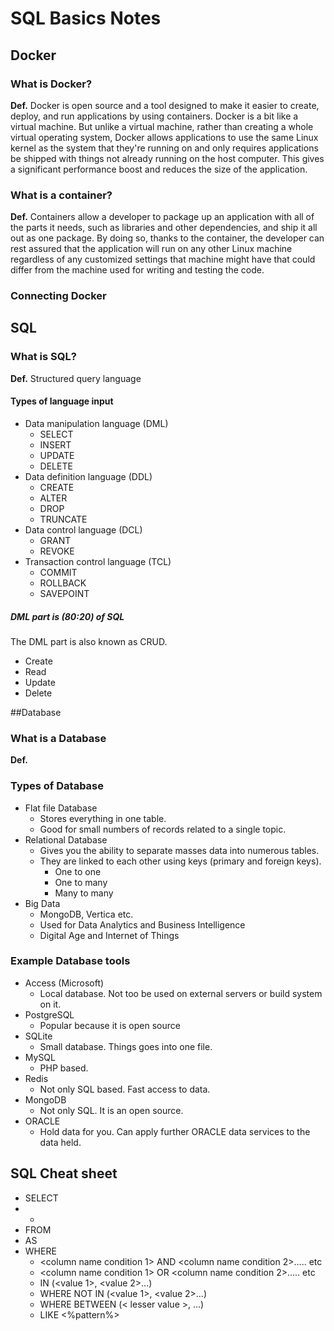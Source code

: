 # SQL Basics Notes
## Docker
### What is Docker?
**Def.** Docker is open source and a tool designed to make it easier to create, deploy, and run applications by using containers. Docker is a bit like a virtual machine. But unlike a virtual machine, rather than creating a whole virtual operating system, Docker allows applications to use the same Linux kernel as the system that they're running on and only requires applications be shipped with things not already running on the host computer. This gives a significant performance boost and reduces the size of the application.

### What is a container?
**Def.** Containers allow a developer to package up an application with all of the parts it needs, such as libraries and other dependencies, and ship it all out as one package. By doing so, thanks to the container, the developer can rest assured that the application will run on any other Linux machine regardless of any customized settings that machine might have that could differ from the machine used for writing and testing the code.

### Connecting Docker
<PLACE HOLDER>

## SQL
### What is SQL?
**Def.** Structured query language

#### Types of language input
- Data manipulation language (DML)
  - SELECT
  - INSERT
  - UPDATE
  - DELETE
- Data definition language (DDL)
  - CREATE
  - ALTER
  - DROP
  - TRUNCATE
- Data control language (DCL)
  - GRANT
  - REVOKE
- Transaction control language (TCL)
  - COMMIT
  - ROLLBACK
  - SAVEPOINT

##### DML part is (80:20) of SQL
The DML part is also known as CRUD.
- Create
- Read
- Update
- Delete

##Database
### What is a Database
**Def.** <PLACE HOLDER>

### Types of Database
- Flat file Database
  - Stores everything in one table.
  - Good for small numbers of records related to a single topic.
- Relational Database
  - Gives you the ability to separate masses data into numerous tables.
  - They are linked to each other using keys (primary and foreign keys).
    - One to one
    - One to many
    - Many to many
- Big Data
  - MongoDB, Vertica etc.
  - Used for Data Analytics and Business Intelligence
  - Digital Age and Internet of Things

### Example Database tools
- Access (Microsoft)
  - Local database. Not too be used on external servers or build system on it.
- PostgreSQL
  - Popular because it is open source
- SQLite
  - Small database. Things goes into one file.
- MySQL
  - PHP based.
- Redis
  - Not only SQL based. Fast access to data.
- MongoDB
  - Not only SQL. It is an open source.
- ORACLE
  - Hold data for you. Can apply further ORACLE data services to the data held.

## SQL Cheat sheet
- SELECT <column name>
- * <all columns>
- FROM <table>
- AS
- WHERE
  - <column name condition 1> AND <column name condition 2>..... etc
  - <column name condition 1> OR <column name condition 2>..... etc
  - <column name> IN (<value 1>, <value 2>…)
  - WHERE <column name> NOT IN (<value 1>, <value 2>…)
  - WHERE <column name> BETWEEN (< lesser value >, <greater value>…)
  - LIKE <%pattern%>
